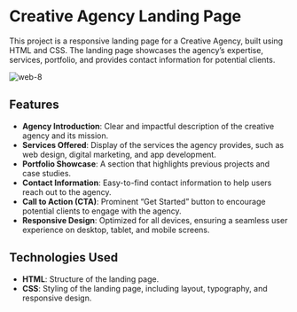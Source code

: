 # Creative Agency Landing Page

This project is a responsive landing page for a Creative Agency, built using HTML and CSS. The landing page showcases the agency’s expertise, services, portfolio, and provides contact information for potential clients.

![web-8](https://github.com/user-attachments/assets/d8b404d7-f8bd-42ce-b56e-b4f07e271f02)


## Features

- **Agency Introduction**: Clear and impactful description of the creative agency and its mission.
- **Services Offered**: Display of the services the agency provides, such as web design, digital marketing, and app development.
- **Portfolio Showcase**: A section that highlights previous projects and case studies.
- **Contact Information**: Easy-to-find contact information to help users reach out to the agency.
- **Call to Action (CTA)**: Prominent “Get Started” button to encourage potential clients to engage with the agency.
- **Responsive Design**: Optimized for all devices, ensuring a seamless user experience on desktop, tablet, and mobile screens.

## Technologies Used

- **HTML**: Structure of the landing page.
- **CSS**: Styling of the landing page, including layout, typography, and responsive design.

